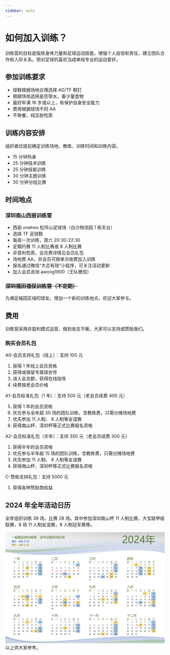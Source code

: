 ```yaml
---
sidebar: auto
---
```


# 如何加入训练？

训练营的目标是锻炼身体力量和足球运动技能，增强个人自信和责任，建立团队合作和人际关系。把对足球的喜欢当成单纯专业的运动爱好。

## 参加训练要求

- 球鞋根据场地合理选择 AG/TF 鞋钉
- 根据场地选择是否带水，备少量食物
- 最好年满 16 岁或以上，有保护自身安全能力
- 费用根据球场不同 AA
- 不聚餐，纯互助性质

## 训练内容安排

组织者应提前确定训练场地、教练、训练时间和训练内容。

- 15 分钟热身
- 25 分钟技术训练
- 25 分钟技能训练
- 30 分钟主题训练
- 30 分钟分组比赛

## 时间地点

### 深圳南山西丽训练营

- 西丽 onetwo 松坪山足球场（白沙物流园 1 栋天台）
- 选择 TF 足球鞋
- 每周一次训练，周六 20:30-22:30
- 定期约赛 11 人制比赛或 8 人制比赛
- 非营利性质，会员费详情见会员礼包
- 场地费 AA，非会员可按单次收费加入训练
- 报名通过微信“大志有球“小程序，可关注活动更新
- 加入会员咨询 awong1900（王队微信）

### ~~深圳福田福保训练营（不定期）~~

为满足福田区域的球友，增加一个新的训练地点，欢迎大家参与。

## 费用

训练营采用非盈利模式运营，做到收支平衡，大家可以支持或赞助我们。

### 购买会员礼包

A0-会员支持礼包（线上）：支持 100 元

1. 获得 1 年线上会员资格
2. 获得或保留专属球衣号
3. 进入会员群，获得在线指导
4. 续费按老会员价格

A1-会员标准礼包（1 年）：支持 500 元（老会员续费 400 元）

5. 获得 1 年的会员资格
6. 优先参与全年超 30 场的团队训练，含教练费，只需分摊场地费
7. 优先参加 11 人制、 8 人制等友谊赛
8. 获得南山杯、深圳杯等正式比赛报名资格

A2-会员标准礼包（半年）：支持 350 元（老会员续费 300 元）

1. 获得半年的会员资格
2. 优先参与半年超 15 场的团队训练，含教练费，只需分摊场地费
3. 优先参加 11 人制、 8 人制等友谊赛
4. 获得南山杯、深圳杯等正式比赛报名资格

C-赞助支持礼包：支持 5000 元

1. 获得各种赞助商权益

## 2024 年全年活动日历

全年组织训练 39 场，比赛 28 场。其中参加深圳南山杯 11 人制比赛，大宝路甲级联赛，8 场 11 人制友谊赛，8 人制冠军赛等。

![event](./images/event-day.jpg)
以上供大家参考。
